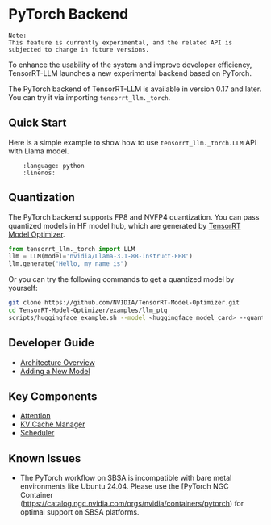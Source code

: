 # PyTorch Backend

```{note}
Note:
This feature is currently experimental, and the related API is subjected to change in future versions.
```

To enhance the usability of the system and improve developer efficiency, TensorRT-LLM launches a new experimental backend based on PyTorch.

The PyTorch backend of TensorRT-LLM is available in version 0.17 and later. You can try it via importing `tensorrt_llm._torch`.

## Quick Start

Here is a simple example to show how to use `tensorrt_llm._torch.LLM` API with Llama model.

```{literalinclude} ../../examples/pytorch/quickstart.py
    :language: python
    :linenos:
```

## Quantization

The PyTorch backend supports FP8 and NVFP4 quantization. You can pass quantized models in HF model hub,
which are generated by [TensorRT Model Optimizer](https://github.com/NVIDIA/TensorRT-Model-Optimizer).

```python
from tensorrt_llm._torch import LLM
llm = LLM(model='nvidia/Llama-3.1-8B-Instruct-FP8')
llm.generate("Hello, my name is")
```

Or you can try the following commands to get a quantized model by yourself:

```bash
git clone https://github.com/NVIDIA/TensorRT-Model-Optimizer.git
cd TensorRT-Model-Optimizer/examples/llm_ptq
scripts/huggingface_example.sh --model <huggingface_model_card> --quant fp8 --export_fmt hf
```

## Developer Guide

- [Architecture Overview](./torch/arch_overview.md)
- [Adding a New Model](./torch/adding_new_model.md)

## Key Components

- [Attention](./torch/attention.md)
- [KV Cache Manager](./torch/kv_cache_manager.md)
- [Scheduler](./torch/scheduler.md)

## Known Issues

- The PyTorch workflow on SBSA is incompatible with bare metal environments like Ubuntu 24.04. Please use the [PyTorch NGC Container (https://catalog.ngc.nvidia.com/orgs/nvidia/containers/pytorch) for optimal support on SBSA platforms.

